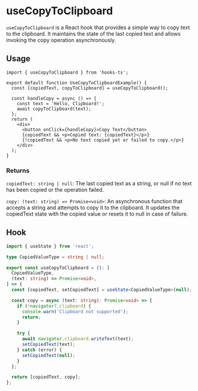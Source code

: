 # useCopyToClipboard

`useCopyToClipboard` is a React hook that provides a simple way to copy text to the clipboard. It maintains the state of the last copied text and allows invoking the copy operation asynchronously.

## Usage

```tsx
import { useCopyToClipboard } from 'hooks-ts';

export default function UseCopyToClipboardExample() {
  const [copiedText, copyToClipboard] = useCopyToClipboard();

  const handleCopy = async () => {
    const text = 'Hello, Clipboard!';
    await copyToClipboard(text);
  };
  return (
    <div>
      <button onClick={handleCopy}>Copy Text</button>
      {copiedText && <p>Copied text: {copiedText}</p>}
      {!copiedText && <p>No text copied yet or failed to copy.</p>}
    </div>
  );
}
```

### Returns

`copiedText: string | null`: The last copied text as a string, or null if no text has been copied or the operation failed.

`copy: (text: string) => Promise<void>`: An asynchronous function that accepts a string and attempts to copy it to the clipboard. It updates the copiedText state with the copied value or resets it to null in case of failure.

## Hook

```ts
import { useState } from 'react';

type CopiedValueType = string | null;

export const useCopyToClipboard = (): [
  CopiedValueType,
  (text: string) => Promise<void>,
] => {
  const [copiedText, setCopiedText] = useState<CopiedValueType>(null);

  const copy = async (text: string): Promise<void> => {
    if (!navigator?.clipboard) {
      console.warn('Clipboard not supported');
      return;
    }

    try {
      await navigator.clipboard.writeText(text);
      setCopiedText(text);
    } catch (error) {
      setCopiedText(null);
    }
  };

  return [copiedText, copy];
};
```
